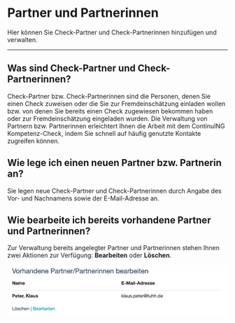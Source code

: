 # Partner und Partnerinnen

Hier können Sie Check-Partner und Check-Partnerinnen hinzufügen und verwalten. 

- - -

## Was sind Check-Partner und Check-Partnerinnen?

Check-Partner bzw. Check-Partnerinnen sind die Personen, denen Sie einen Check zuweisen oder die Sie zur Fremdeinschätzung einladen wollen bzw. von denen Sie bereits einen Check zugewiesen bekommen haben oder zur Fremdeinschätzung eingeladen wurden. Die Verwaltung von Partnern bzw. Partnerinnen erleichtert Ihnen die Arbeit mit dem ContinuING Kompetenz-Check, indem Sie schnell auf häufig genutzte Kontakte zugreifen können.


## Wie lege ich einen neuen Partner bzw. Partnerin an?

Sie legen neue Check-Partner und Check-Partnerinnen durch Angabe des Vor- und Nachnamens sowie der E-Mail-Adresse an. 


## Wie bearbeite ich bereits vorhandene Partner und Partnerinnen?

Zur Verwaltung bereits angelegter Partner und Partnerinnen stehen Ihnen zwei Aktionen zur Verfügung: **Bearbeiten** oder **Löschen**.

![Übersicht über das Material zum Auswertungsgespräch](media/PartnerBearbeiten.jpg)